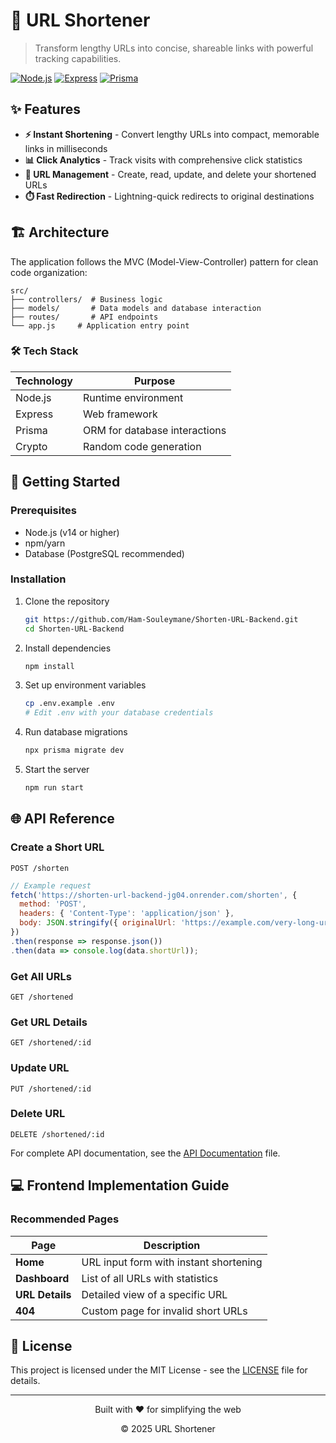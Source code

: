 # 🔗 URL Shortener



> Transform lengthy URLs into concise, shareable links with powerful tracking capabilities.

[![Node.js](https://img.shields.io/badge/Node.js-339933?style=for-the-badge&logo=nodedotjs&logoColor=white)](https://nodejs.org/)
[![Express](https://img.shields.io/badge/Express-000000?style=for-the-badge&logo=express&logoColor=white)](https://expressjs.com/)
[![Prisma](https://img.shields.io/badge/Prisma-2D3748?style=for-the-badge&logo=prisma&logoColor=white)](https://www.prisma.io/)

## ✨ Features

- **⚡️ Instant Shortening** - Convert lengthy URLs into compact, memorable links in milliseconds
- **📊 Click Analytics** - Track visits with comprehensive click statistics
- **🔄 URL Management** - Create, read, update, and delete your shortened URLs
- **⏱️ Fast Redirection** - Lightning-quick redirects to original destinations

## 🏗️ Architecture

The application follows the MVC (Model-View-Controller) pattern for clean code organization:

```
src/
├── controllers/  # Business logic
├── models/       # Data models and database interaction
├── routes/       # API endpoints
└── app.js     # Application entry point
```

### 🛠️ Tech Stack

| Technology | Purpose |
|------------|---------|
| Node.js | Runtime environment |
| Express | Web framework |
| Prisma | ORM for database interactions |
| Crypto | Random code generation |

## 🚀 Getting Started

### Prerequisites

- Node.js (v14 or higher)
- npm/yarn
- Database (PostgreSQL recommended)

### Installation

1. Clone the repository
   ```bash
   git https://github.com/Ham-Souleymane/Shorten-URL-Backend.git
   cd Shorten-URL-Backend
   ```

2. Install dependencies
   ```bash
   npm install
   ```

3. Set up environment variables
   ```bash
   cp .env.example .env
   # Edit .env with your database credentials
   ```

4. Run database migrations
   ```bash
   npx prisma migrate dev
   ```

5. Start the server
   ```bash
   npm run start
   ```

## 🌐 API Reference

### Create a Short URL

```http
POST /shorten
```

```javascript
// Example request
fetch('https://shorten-url-backend-jg04.onrender.com/shorten', {
  method: 'POST',
  headers: { 'Content-Type': 'application/json' },
  body: JSON.stringify({ originalUrl: 'https://example.com/very-long-url' })
})
.then(response => response.json())
.then(data => console.log(data.shortUrl));
```

### Get All URLs

```http
GET /shortened
```

### Get URL Details

```http
GET /shortened/:id
```

### Update URL

```http
PUT /shortened/:id
```

### Delete URL

```http
DELETE /shortened/:id
```

For complete API documentation, see the [API Documentation](API-DOCUMENTATION.md) file.

## 💻 Frontend Implementation Guide

### Recommended Pages

| Page | Description |
|------|-------------|
| **Home** | URL input form with instant shortening |
| **Dashboard** | List of all URLs with statistics |
| **URL Details** | Detailed view of a specific URL |
| **404** | Custom page for invalid short URLs |



## 📝 License

This project is licensed under the MIT License - see the [LICENSE](LICENSE) file for details.

---

<div align="center">
  <p>Built with ❤️ for simplifying the web</p>
  <p>© 2025 URL Shortener</p>
</div>
